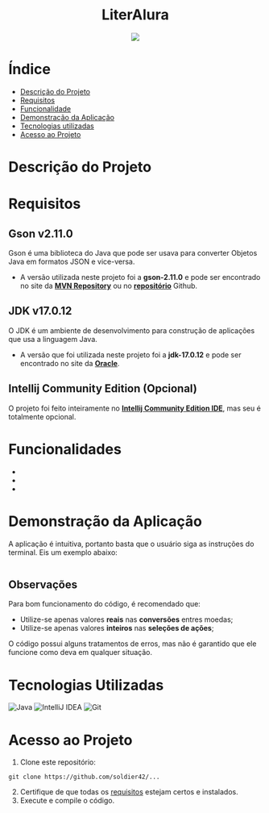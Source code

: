 <h1 align="center">LiterAlura</h1>

<p align="center">
<img loading="lazy" src="http://img.shields.io/static/v1?label=STATUS&message=FINALIZADO&color=00FF00&style=for-the-badge"/>
</p>

# Índice

* [Descrição do Projeto](#descrição-do-projeto)
* [Requisitos](#requisitos)
* [Funcionalidade](#funcionalidade)
* [Demonstração da Aplicação](#demonstração-da-aplicação)
* [Tecnologias utilizadas](#tecnologias-utilizadas)
* [Acesso ao Projeto](#acesso-ao-projeto)

# Descrição do Projeto

# Requisitos
## Gson v2.11.0
Gson é uma biblioteca do Java que pode ser usava para converter Objetos Java em formatos JSON e vice-versa.
- A versão utilizada neste projeto foi a **gson-2.11.0** e pode ser encontrado no site da [**MVN Repository**](https://mvnrepository.com/artifact/com.google.code.gson/gson) ou no [**repositório**](https://github.com/google/gson?tab=readme-ov-file) Github.

## JDK v17.0.12
O JDK é um ambiente de desenvolvimento para construção de aplicações que usa a linguagem Java.
- A versão que foi utilizada neste projeto foi a **jdk-17.0.12** e pode ser encontrado no site da [**Oracle**](https://www.oracle.com/java/technologies/javase/jdk17-archive-downloads.html).

## Intellij Community Edition (Opcional)
O projeto foi feito inteiramente no [**Intellij Community Edition IDE**](https://www.jetbrains.com/pt-br/idea/download/?section=windows), mas seu é totalmente opcional.

# Funcionalidades
-
- 
- 

# Demonstração da Aplicação
A aplicação é intuitiva, portanto basta que o usuário siga as instruções do terminal. Eis um exemplo abaixo:
```

```

## Observações
Para bom funcionamento do código, é recomendado que:
- Utilize-se apenas valores **reais** nas **conversões** entres moedas;
- Utilize-se apenas valores **inteiros** nas **seleções de ações**;

O código possui alguns tratamentos de erros, mas não é garantido que ele funcione como deva em qualquer situação.

# Tecnologias Utilizadas
![Java](https://img.shields.io/badge/java-%23ED8B00.svg?style=for-the-badge&logo=openjdk&logoColor=white)
![IntelliJ IDEA](https://img.shields.io/badge/IntelliJIDEA-000000.svg?style=for-the-badge&logo=intellij-idea&logoColor=white)
![Git](https://img.shields.io/badge/git-%23F05033.svg?style=for-the-badge&logo=git&logoColor=white)

# Acesso ao Projeto
1. Clone este repositório:
```
git clone https://github.com/soldier42/...
```
2. Certifique de que todas os [requisitos](#requisitos) estejam certos e instalados.
3. Execute e compile o código.
